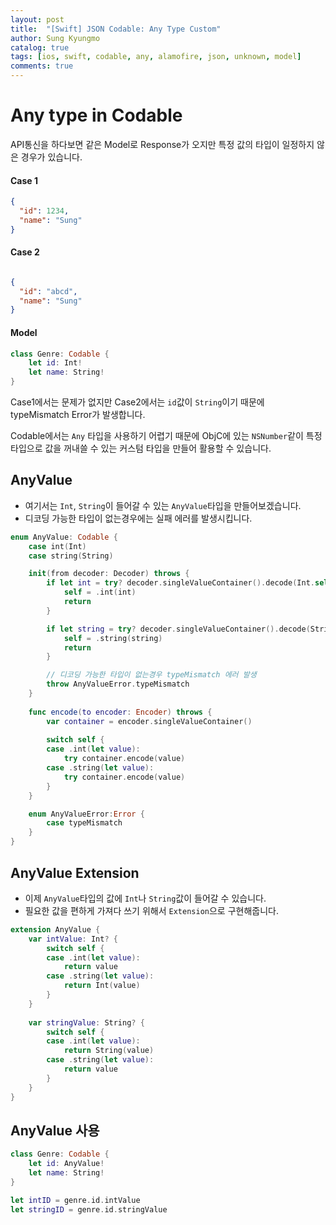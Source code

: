 ```yaml
---
layout: post
title:  "[Swift] JSON Codable: Any Type Custom"
author: Sung Kyungmo
catalog: true
tags: [ios, swift, codable, any, alamofire, json, unknown, model]
comments: true
---
```


# Any type in Codable

API통신을 하다보면 같은 Model로 Response가 오지만 특정 값의 타입이 일정하지 않은 경우가 있습니다.

#### Case 1
```json
{
  "id": 1234,
  "name": "Sung"
}
```

#### Case 2
```json

{
  "id": "abcd",
  "name": "Sung"
}
```

#### Model
```swift
class Genre: Codable {
    let id: Int!
    let name: String!
}
```
Case1에서는 문제가 없지만 Case2에서는 `id`값이 `String`이기 때문에 typeMismatch Error가 발생합니다.

Codable에서는 `Any` 타입을 사용하기 어렵기 때문에 ObjC에 있는 `NSNumber`같이 특정타입으로 값을 꺼내쓸 수 있는 커스텀 타입을 만들어 활용할 수 있습니다.


## AnyValue

- 여기서는 `Int`, `String`이 들어갈 수 있는 `AnyValue`타입을 만들어보겠습니다.
- 디코딩 가능한 타입이 없는경우에는 실패 에러를 발생시킵니다.

```swift
enum AnyValue: Codable {
    case int(Int)
    case string(String)

    init(from decoder: Decoder) throws {
        if let int = try? decoder.singleValueContainer().decode(Int.self) {
            self = .int(int)
            return
        }

        if let string = try? decoder.singleValueContainer().decode(String.self) {
            self = .string(string)
            return
        }

        // 디코딩 가능한 타입이 없는경우 typeMismatch 에러 발생
        throw AnyValueError.typeMismatch
    }
    
    func encode(to encoder: Encoder) throws {
        var container = encoder.singleValueContainer()
        
        switch self {
        case .int(let value):
            try container.encode(value)
        case .string(let value):
            try container.encode(value)
        }
    }

    enum AnyValueError:Error {
        case typeMismatch
    }
}
```

## AnyValue Extension
- 이제 `AnyValue`타입의 값에 `Int`나 `String`값이 들어갈 수 있습니다.
- 필요한 값을 편하게 가져다 쓰기 위해서 `Extension`으로 구현해줍니다.

```swift
extension AnyValue {
    var intValue: Int? {
        switch self {
        case .int(let value):
            return value
        case .string(let value):
            return Int(value)
        }
    }
    
    var stringValue: String? {
        switch self {
        case .int(let value):
            return String(value)
        case .string(let value):
            return value
        }
    }
}
```

## AnyValue 사용

```swift
class Genre: Codable {
    let id: AnyValue!
    let name: String!
}
```

```swift
let intID = genre.id.intValue
let stringID = genre.id.stringValue
```